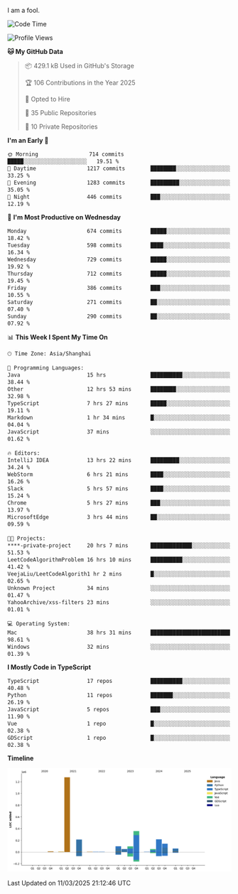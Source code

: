 I am a fool.

<!--START_SECTION:waka-->
![Code Time](http://img.shields.io/badge/Code%20Time-2%2C705%20hrs%2036%20mins-blue)

![Profile Views](http://img.shields.io/badge/Profile%20Views-4-blue)

**🐱 My GitHub Data** 

> 📦 429.1 kB Used in GitHub's Storage 
 > 
> 🏆 106 Contributions in the Year 2025
 > 
> 💼 Opted to Hire
 > 
> 📜 35 Public Repositories 
 > 
> 🔑 10 Private Repositories 
 > 
**I'm an Early 🐤** 

```text
🌞 Morning                714 commits         █████░░░░░░░░░░░░░░░░░░░░   19.51 % 
🌆 Daytime                1217 commits        ████████░░░░░░░░░░░░░░░░░   33.25 % 
🌃 Evening                1283 commits        █████████░░░░░░░░░░░░░░░░   35.05 % 
🌙 Night                  446 commits         ███░░░░░░░░░░░░░░░░░░░░░░   12.19 % 
```
📅 **I'm Most Productive on Wednesday** 

```text
Monday                   674 commits         █████░░░░░░░░░░░░░░░░░░░░   18.42 % 
Tuesday                  598 commits         ████░░░░░░░░░░░░░░░░░░░░░   16.34 % 
Wednesday                729 commits         █████░░░░░░░░░░░░░░░░░░░░   19.92 % 
Thursday                 712 commits         █████░░░░░░░░░░░░░░░░░░░░   19.45 % 
Friday                   386 commits         ███░░░░░░░░░░░░░░░░░░░░░░   10.55 % 
Saturday                 271 commits         ██░░░░░░░░░░░░░░░░░░░░░░░   07.40 % 
Sunday                   290 commits         ██░░░░░░░░░░░░░░░░░░░░░░░   07.92 % 
```


📊 **This Week I Spent My Time On** 

```text
🕑︎ Time Zone: Asia/Shanghai

💬 Programming Languages: 
Java                     15 hrs              ██████████░░░░░░░░░░░░░░░   38.44 % 
Other                    12 hrs 53 mins      ████████░░░░░░░░░░░░░░░░░   32.98 % 
TypeScript               7 hrs 27 mins       █████░░░░░░░░░░░░░░░░░░░░   19.11 % 
Markdown                 1 hr 34 mins        █░░░░░░░░░░░░░░░░░░░░░░░░   04.04 % 
JavaScript               37 mins             ░░░░░░░░░░░░░░░░░░░░░░░░░   01.62 % 

🔥 Editors: 
IntelliJ IDEA            13 hrs 22 mins      █████████░░░░░░░░░░░░░░░░   34.24 % 
WebStorm                 6 hrs 21 mins       ████░░░░░░░░░░░░░░░░░░░░░   16.26 % 
Slack                    5 hrs 57 mins       ████░░░░░░░░░░░░░░░░░░░░░   15.24 % 
Chrome                   5 hrs 27 mins       ███░░░░░░░░░░░░░░░░░░░░░░   13.97 % 
MicrosoftEdge            3 hrs 44 mins       ██░░░░░░░░░░░░░░░░░░░░░░░   09.59 % 

🐱‍💻 Projects: 
****-private-project     20 hrs 7 mins       █████████████░░░░░░░░░░░░   51.53 % 
LeetCodeAlgorithmProblem 16 hrs 10 mins      ██████████░░░░░░░░░░░░░░░   41.42 % 
VeejaLiu/LeetCodeAlgorith1 hr 2 mins         █░░░░░░░░░░░░░░░░░░░░░░░░   02.65 % 
Unknown Project          34 mins             ░░░░░░░░░░░░░░░░░░░░░░░░░   01.47 % 
YahooArchive/xss-filters 23 mins             ░░░░░░░░░░░░░░░░░░░░░░░░░   01.01 % 

💻 Operating System: 
Mac                      38 hrs 31 mins      █████████████████████████   98.61 % 
Windows                  32 mins             ░░░░░░░░░░░░░░░░░░░░░░░░░   01.39 % 
```

**I Mostly Code in TypeScript** 

```text
TypeScript               17 repos            ██████████░░░░░░░░░░░░░░░   40.48 % 
Python                   11 repos            ███████░░░░░░░░░░░░░░░░░░   26.19 % 
JavaScript               5 repos             ███░░░░░░░░░░░░░░░░░░░░░░   11.90 % 
Vue                      1 repo              █░░░░░░░░░░░░░░░░░░░░░░░░   02.38 % 
GDScript                 1 repo              █░░░░░░░░░░░░░░░░░░░░░░░░   02.38 % 
```



**Timeline**

![Lines of Code chart](https://raw.githubusercontent.com/VeejaLiu/VeejaLiu/master/assets/bar_graph.png)


 Last Updated on 11/03/2025 21:12:46 UTC
<!--END_SECTION:waka-->

